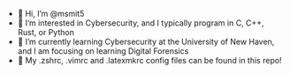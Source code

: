 - 👋 Hi, I’m @msmit5
- 👀 I’m interested in Cybersecurity, and I typically program in C, C++, Rust, or Python
- 🌱 I’m currently learning Cybersecurity at the University of New Haven, and I am focusing on learning Digital Forensics  
- 🐧 My .zshrc, .vimrc and .latexmkrc config files can be found in this repo! 
